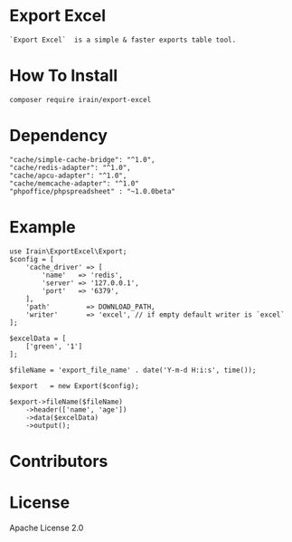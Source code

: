 # Export Excel
    `Export Excel`  is a simple & faster exports table tool.
# How To Install
    composer require irain/export-excel
# Dependency

    "cache/simple-cache-bridge": "^1.0",
    "cache/redis-adapter": "^1.0",
    "cache/apcu-adapter": "^1.0",
    "cache/memcache-adapter": "^1.0"
    "phpoffice/phpspreadsheet" : "~1.0.0beta"
    
# Example 
    use Irain\ExportExcel\Export;  
    $config = [
        'cache_driver' => [
            'name'   => 'redis',
            'server' => '127.0.0.1',
            'port'   => '6379',
        ],
        'path'         => DOWNLOAD_PATH,
        'writer'       => 'excel', // if empty default writer is `excel`
    ];

    $excelData = [
        ['green', '1']
    ];

    $fileName = 'export_file_name' . date('Y-m-d H:i:s', time());

    $export   = new Export($config);

    $export->fileName($fileName)
        ->header(['name', 'age'])
        ->data($excelData)
        ->output();
    
# Contributors
    
# License
Apache License 2.0
